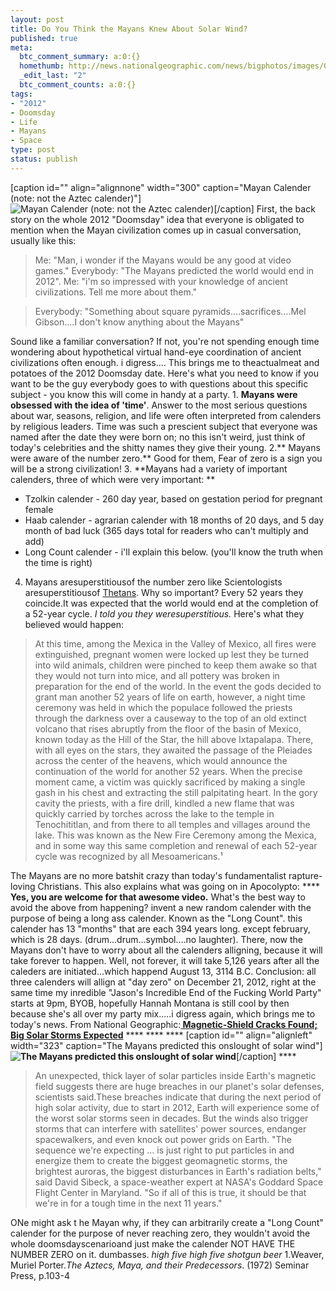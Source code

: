 ```yaml
--- 
layout: post
title: Do You Think the Mayans Knew About Solar Wind?
published: true
meta: 
  btc_comment_summary: a:0:{}
  homethumb: http://news.nationalgeographic.com/news/bigphotos/images/081217-solar-breaches_big.jpg
  _edit_last: "2"
  btc_comment_counts: a:0:{}
tags: 
- "2012"
- Doomsday
- Life
- Mayans
- Space
type: post
status: publish
---
```

[caption id="" align="alignnone" width="300" caption="Mayan Calender (note: not the Aztec calender)"]![Mayan Calender (note: not the Aztec calender)](http://www.yucatanadventure.com.mx/Tzolkin.gif)[/caption] First, the back story on the whole 2012 "Doomsday" idea that everyone is obligated to mention when the Mayan civilization comes up in casual conversation, usually like this: 

> Me: "Man, i wonder if the Mayans would be any good at video games." Everybody: "The Mayans predicted the world would end in 2012". Me: "i'm so impressed with your knowledge of ancient civilizations. Tell me more about them."

> Everybody: "Something about square pyramids....sacrifices....Mel Gibson....I don't know anything about the Mayans"

Sound like a familiar conversation? If not, you're not spending enough time wondering about hypothetical virtual hand-eye coordination of ancient civilizations often enough. i digress.... This brings me to theactualmeat and potatoes of the 2012 Doomsday date. Here's what you need to know if you want to be the guy everybody goes to with questions about this specific subject - you know this will come in handy at a party.  1. **Mayans were obsessed with the idea of 'time'**. Answer to the most serious questions about war, seasons, religion, and life were often interpreted from calenders by religious leaders. Time was such a prescient subject that everyone was named after the date they were born on; no this isn't weird, just think of today's celebrities and the shitty names they give their young. 2.** Mayans were aware of the number zero.** Good for them, Fear of zero is a sign you will be a strong civilization! 3. **Mayans had a variety of important calenders, three of which were very important: **

  * Tzolkin calender - 260 day year, based on gestation period for pregnant female
  * Haab calender - agrarian calender with 18 months of 20 days, and 5 day month of bad luck (365 days total for readers who can't multiply and add)
  * Long Count calender - i'll explain this below. (you'll know the truth when the time is right)
4. Mayans aresuperstitiousof the number zero like Scientologists aresuperstitiousof [Thetans](http://en.wikipedia.org/wiki/Thetan). Why so important? Every 52 years they coincide.It was expected that the world would end at the completion of a 52-year cycle. _I told you they weresuperstitious._ Here's what they believed would happen: 

> At this time, among the Mexica in the Valley of Mexico, all fires were extinguished, pregnant women were locked up lest they be turned into wild animals, children were pinched to keep them awake so that they would not turn into mice, and all pottery was broken in preparation for the end of the world. In the event the gods decided to grant man another 52 years of life on earth, however, a night time ceremony was held in which the populace followed the priests through the darkness over a causeway to the top of an old extinct volcano that rises abruptly from the floor of the basin of Mexico, known today as the Hill of the Star, the hill above Ixtapalapa. There, with all eyes on the stars, they awaited the passage of the Pleiades across the center of the heavens, which would announce the continuation of the world for another 52 years. When the precise moment came, a victim was quickly sacrificed by making a single gash in his chest and extracting the still palpitating heart. In the gory cavity the priests, with a fire drill, kindled a new flame that was quickly carried by torches across the lake to the temple in Tenochititlan, and from there to all temples and villages around the lake. This was known as the New Fire Ceremony among the Mexica, and in some way this same completion and renewal of each 52-year cycle was recognized by all Mesoamericans.¹

The Mayans are no more batshit crazy than today's fundamentalist rapture-loving Christians. This also explains what was going on in Apocolypto: **** **Yes, you are welcome for that awesome video.** What's the best way to avoid the above from happening? invent a new random calender with the purpose of being a long ass calender. Known as the "Long Count". this calender has 13 "months" that are each 394 years long. except february, which is 28 days. (drum...drum...symbol....no laughter). There, now the Mayans don't have to worry about all the calenders alligning, because it will take forever to happen. Well, not forever, it will take 5,126 years after all the caleders are initiated...which happend August 13, 3114 B.C. Conclusion: all three calenders will allign at "day zero" on December 21, 2012, right at the same time my inredible "Jason's Incredible End of the Fucking World Party" starts at 9pm, BYOB, hopefully Hannah Montana is still cool by then because she's all over my party mix.....i digress again, which brings me to today's news. From National Geographic:**[ Magnetic-Shield Cracks Found; Big Solar Storms Expected](http://http://news.nationalgeographic.com/news/2008/12/081217-solar-breaches.html)** **** **** **** [caption id="" align="alignleft" width="323" caption="The Mayans predicted this onslought of solar wind"]**![The Mayans predicted this onslought of solar wind](http://news.nationalgeographic.com/news/bigphotos/images/081217-solar-breaches_big.jpg)**[/caption] ****

> An unexpected, thick layer of solar particles inside Earth's magnetic field suggests there are huge breaches in our planet's solar defenses, scientists said.These breaches indicate that during the next period of high solar activity, due to start in 2012, Earth will experience some of the worst solar storms seen in decades. But the winds also trigger storms that can interfere with satellites' power sources, endanger spacewalkers, and even knock out power grids on Earth. "The sequence we're expecting … is just right to put particles in and energize them to create the biggest geomagnetic storms, the brightest auroras, the biggest disturbances in Earth's radiation belts," said David Sibeck, a space-weather expert at NASA's Goddard Space Flight Center in Maryland. "So if all of this is true, it should be that we're in for a tough time in the next 11 years."

ONe might ask t he Mayan why, if they can arbitrarily create a "Long Count" calender for the purpose of never reaching zero, they wouldn't avoid the whole doomsdayscenarioand just make the calender NOT HAVE THE NUMBER ZERO on it. dumbasses. *high five* *high five* *shotgun beer* 1.Weaver, Muriel Porter._The Aztecs, Maya, and their Predecessors_. (1972) Seminar Press, p.103-4
